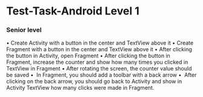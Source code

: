 # Test-Task-Android Level 1

<h3>Senior level</h3>

• Create Activity with a button in the center and TextView above it
• Create Fragment with a button in the center and TextView above it
• After clicking the button in Activity, open Fragment
• After clicking the button in Fragment, increase the counter and show how many times you clicked in TextView in Fragment
• After rotating the screen, the counter value should be saved
•  In Fragment, you should add a toolbar with a back arrow
•  After clicking on the back arrow, you should go back to Activity and show in Activity TextView how many clicks were made in Fragment.
